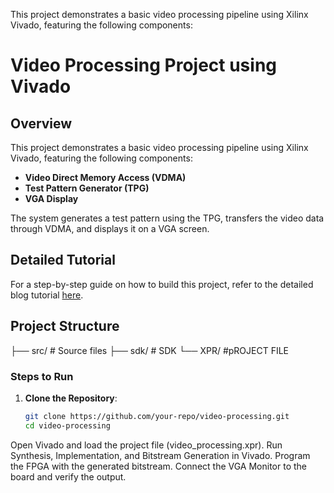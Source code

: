 
This project demonstrates a basic video processing pipeline using Xilinx Vivado, featuring the following components:
# Video Processing Project using Vivado

## Overview

This project demonstrates a basic video processing pipeline using Xilinx Vivado, featuring the following components:

- **Video Direct Memory Access (VDMA)**
- **Test Pattern Generator (TPG)**
- **VGA Display**

The system generates a test pattern using the TPG, transfers the video data through VDMA, and displays it on a VGA screen.

## Detailed Tutorial

For a step-by-step guide on how to build this project, refer to the detailed blog tutorial [here](https://your-blog-link.com).

## Project Structure


├── src/ # Source files
├── sdk/ # SDK
└── XPR/ #pROJECT FILE

### Steps to Run

1. **Clone the Repository**:
   ```sh
   git clone https://github.com/your-repo/video-processing.git
   cd video-processing

Open Vivado and load the project file (video_processing.xpr).
Run Synthesis, Implementation, and Bitstream Generation in Vivado.
Program the FPGA with the generated bitstream.
Connect the VGA Monitor to the board and verify the output.

